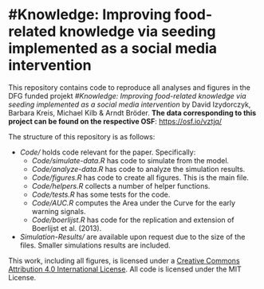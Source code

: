 # \#Knowledge: Improving food-related knowledge via seeding implemented as a social media intervention


This repository contains code to reproduce all analyses and figures in the DFG funded projekt *\#Knowledge: Improving food-related knowledge via seeding implemented as a social media intervention* by David Izydorczyk, Barbara Kreis, Michael Kilb & Arndt Bröder. **The data corresponding to this project can be found on the respective OSF**: https://osf.io/vztjq/ 

The structure of this repository is as follows:

- *Code/* holds code relevant for the paper. Specifically:
    - *Code/simulate-data.R* has code to simulate from the model.
    - *Code/analyze-data.R* has code to analyze the simulation results.
    - *Code/figures.R* has code to create all figures. This is the main file.
    - *Code/helpers.R* collects a number of helper functions.
    - *Code/tests.R* has some tests for the code.
    - *Code/AUC.R* computes the Area under the Curve for the early warning signals.
    - *Code/boerlijst.R* has code for the replication and extension of Boerlijst et al. (2013).
- *Simulation-Results/* are available upon request due to the size of the files. Smaller simulations results are included.


This work, including all figures, is licensed under a <a rel="license" href="http://creativecommons.org/licenses/by/4.0/">Creative Commons Attribution 4.0 International License</a>.  All code is licensed under the MIT License.



